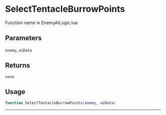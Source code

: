 # SelectTentacleBurrowPoints
Function name in EnemyAILogic.lua
## Parameters
`enemy`, `aiData`
## Returns
`none`
## Usage
```lua
function SelectTentacleBurrowPoints(enemy, aiData)
```
---
